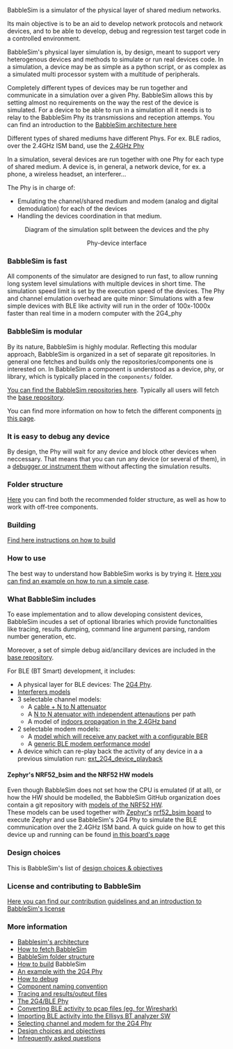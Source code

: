 BabbleSim is a simulator of the physical layer of shared medium networks.

Its main objective is to be an aid to develop network protocols and network
devices, and to be able to develop, debug and regression test target code
in a controlled environment.

BabbleSim's physical layer simulation is, by design, meant to support very
heterogenous devices and methods to simulate or run real devices code.
In a simulation, a device may be as simple as a python script, or as
complex as a simulated multi processor system with a multitude of peripherals.

Completely different types of devices may be run together and communicate
in a simulation over a given Phy.
BabbleSim allows this by setting almost no requirements on the way the
rest of the device is simulated.
For a device to be able to run in a simulation all it needs is to relay
to the BabbleSim Phy its transmissions and reception attemps.
You can find an introduction to the
[BabbleSim architecture here](architecture.md)

Different types of shared mediums have different Phys. For ex. BLE radios,
over the 2.4GHz ISM band, use the
[2.4GHz Phy](2G4.md)

In a simulation, several devices are run together with one Phy for each
type of shared medium.
A device is, in general, a network device, for ex. a phone, a wireless headset,
an interferer...

The Phy is in charge of:

* Emulating the channel/shared medium and modem (analog and digital
  demodulation) for each of the devices
* Handling the devices coordination in that medium.

<center>
<object data="Phy_device_split.svg" type="image/svg+xml">
<p style="text-align:center">Diagram of the simulation split between the devices and the phy</p>
</object>
<p style="text-align:center">Phy-device interface</p>
</center>

### BabbleSim is fast

All components of the simulator are designed to run fast, to allow
running long system level simulations with multiple devices in short
time. The simulation speed limit is set by the execution speed of the devices.
The Phy and channel emulation overhead are quite minor: Simulations
with a few simple devices with BLE like activity will run in the order
of 100x-1000x faster than real time in a modern computer with the 2G4_phy

### BabbleSim is modular

By its nature, BabbleSim is highly modular. Reflecting this modular
approach, BabbleSim is organized in a set of separate git repositories.
In general one fetches and builds only the repositories/components one
is interested on.
In BabbleSim a component is understood as a device, phy, or library, which is
typically placed in the `components/` folder.

[You can find the BabbleSim repositories here](https://github.com/BabbleSim).
Typically all users will fetch the
[base repository](https://github.com/BabbleSim/base).

You can find more information on how to fetch the different components
[in this page](fetching.md).

### It is easy to debug any device

By design, the Phy will wait for any device and block other devices
when neccessary.
That means that you can run any device (or several of them), in a
[debugger or instrument them](debugging.md) without affecting the
simulation results.

### Folder structure

[Here](folder_structure_and_env.md)
you can find both the recommended folder structure, as well as
how to work with off-tree components.

### Building

[Find here instructions on how to build](building.md)

### How to use

The best way to understand how BabbleSim works is by trying it.
[Here you can find an example on how to run a simple case](example_2g4.md).

### What BabbleSim includes

To ease implementation and to allow developing consistent devices,
BabbleSim incudes a set of optional libraries which provide
functonalities like tracing, results dumping, command line argument
parsing, random number generation, etc.

Moreover, a set of simple debug aid/ancillary devices are included in the
[base repository](https://github.com/BabbleSim/base).

For BLE (BT Smart) development, it includes:

* A physical layer for BLE devices: The [2G4 Phy](2G4.md).
* [Interferers models](2G4Interf.md)
* 3 selectable channel models:
    * A [cable + N to N attenuator](https://github.com/BabbleSim/ext_2G4_channel_NtNcable)
    * A [N to N atenuator with independent attenautions](https://github.com/BabbleSim/ext_2G4_channel_multiatt) per path
    * A model of [indoors propagation in the 2.4GHz band](https://github.com/BabbleSim/ext_2G4_channel_Indoorv1)
* 2 selectable modem models:
    * A [model which will receive any packet with a configurable BER](https://github.com/BabbleSim/ext_2G4_modem_magic)
    * A [generic BLE modem performance model](https://github.com/BabbleSim/ext_2G4_modem_BLE_simple)
* A device which can re-play back the activity of any device in a a previous simulation run:
  [ext_2G4_device_playback](https://github.com/BabbleSim/ext_2G4_device_playback)

#### Zephyr's NRF52_bsim and the NRF52 HW models

Even though BabbleSim does not set how the CPU is emulated
(if at all), or how the HW should be modelled, the BabbleSim GitHub
organization does contain a git repository with
[models of the NRF52 HW](https://github.com/BabbleSim/ext_NRF52_hw_models).<br>
These models can be used together with
[Zephyr's](https://zephyrproject.org)
[nrf52_bsim board](https://docs.zephyrproject.org/latest/boards/posix/nrf52_bsim/doc/board.html)
to execute Zephyr and use BabbleSim's 2G4 Phy to simulate the BLE communication
over the 2.4GHz ISM band.
A quick guide on how to get this device up and running can be found
[in this board's page](https://docs.zephyrproject.org/latest/boards/posix/nrf52_bsim/doc/board.html#building-and-running)

### Design choices

This is BabbleSim's list of [design choices & objectives](objectives.md)

### License and contributing to BabbleSim

[Here you can find our contribution guidelines and an introduction to BabbleSim's license](contribution_guidelines.md)

### More information

* [Babblesim's architecture](architecture.md)
* [How to fetch BabbleSim](fetching.md)
* [BabbleSim folder structure](folder_structure_and_env.md)
* [How to build](building.md) BabbleSim
* [An example with the 2G4 Phy](example_2g4.md)
* [How to debug](debugging.md)
* [Component naming convention](components_naming.md)
* [Tracing and results/output files](tracing_and_results.md)
* [The 2G4/BLE Phy](2G4.md)
* [Converting BLE activity to pcap files (eg. for Wireshark)](csv2pcap.md)
* [Importing BLE activity into the Ellisys BT analyzer SW](import_Ellisys.md)
* [Selecting channel and modem for the 2G4 Phy](2G4_select_ch_mo.md)
* [Design choices and objectives](objectives.md)
* [Infrequently asked questions](ifaq.md)
